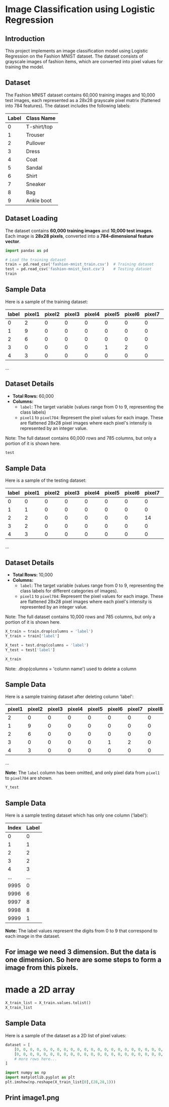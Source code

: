 # Image Classification using Logistic Regression

## Introduction
This project implements an image classification model using Logistic Regression on the Fashion MNIST dataset. The dataset consists of grayscale images of fashion items, which are converted into pixel values for training the model.

## Dataset
The Fashion MNIST dataset contains 60,000 training images and 10,000 test images, each represented as a 28x28 grayscale pixel matrix (flattened into 784 features). The dataset includes the following labels:

| Label | Class Name    |
|-------|-------------|
| 0     | T-shirt/top |
| 1     | Trouser     |
| 2     | Pullover    |
| 3     | Dress       |
| 4     | Coat        |
| 5     | Sandal      |
| 6     | Shirt       |
| 7     | Sneaker     |
| 8     | Bag         |
| 9     | Ankle boot  |


## Dataset Loading
The dataset contains **60,000 training images** and **10,000 test images**. Each image is **28x28 pixels**, converted into a **784-dimensional feature vector**.

```python
import pandas as pd  

# Load the training dataset
train = pd.read_csv('fashion-mnist_train.csv')  # Training dataset
test = pd.read_csv('fashion-mnist_test.csv')    # Testing dataset
train
```
## Sample Data

Here is a sample of the training dataset:

| label | pixel1 | pixel2 | pixel3 | pixel4 | pixel5 | pixel6 | pixel7 | pixel8 | pixel9 | ... | pixel775 | pixel776 | pixel777 | pixel778 | pixel779 | pixel780 | pixel781 | pixel782 | pixel783 | pixel784 |
|-------|--------|--------|--------|--------|--------|--------|--------|--------|--------|-----|----------|----------|----------|----------|----------|----------|----------|----------|----------|----------|
| 0     | 2      | 0      | 0      | 0      | 0      | 0      | 0      | 0      | 0      | ... | 0        | 0        | 0        | 0        | 0        | 0        | 0        | 0        | 0        | 0        |
| 1     | 9      | 0      | 0      | 0      | 0      | 0      | 0      | 0      | 0      | ... | 0        | 0        | 0        | 0        | 0        | 0        | 0        | 0        | 0        | 0        |
| 2     | 6      | 0      | 0      | 0      | 0      | 0      | 0      | 5      | 0      | ... | 0        | 0        | 30       | 43       | 0        | 0        | 0        | 0        | 0        | 0        |
| 3     | 0      | 0      | 0      | 0      | 1      | 2      | 0      | 0      | 0      | ... | 3        | 0        | 0        | 0        | 1        | 0        | 0        | 0        | 0        | 0        |
| 4     | 3      | 0      | 0      | 0      | 0      | 0      | 0      | 0      | 0      | ... | 0        | 0        | 0        | 0        | 0        | 0        | 0        | 0        | 0        | 0        |

...

## Dataset Details

- **Total Rows:** 60,000
- **Columns:**
  - `label`: The target variable (values range from 0 to 9, representing the class labels)
  - `pixel1` to `pixel784`: Represent the pixel values for each image. These are flattened 28x28 pixel images where each pixel's intensity is represented by an integer value.
  
Note: The full dataset contains 60,000 rows and 785 columns, but only a portion of it is shown here.

```python
test
```
## Sample Data

Here is a sample of the testing dataset:

| label | pixel1 | pixel2 | pixel3 | pixel4 | pixel5 | pixel6 | pixel7 | pixel8 | pixel9 | ... | pixel775 | pixel776 | pixel777 | pixel778 | pixel779 | pixel780 | pixel781 | pixel782 | pixel783 | pixel784 |
|-------|--------|--------|--------|--------|--------|--------|--------|--------|--------|-----|----------|----------|----------|----------|----------|----------|----------|----------|----------|----------|
| 0     | 0      | 0      | 0      | 0      | 0      | 0      | 0      | 0      | 9      | 8   | ...      | 103      | 87       | 56       | 0        | 0        | 0        | 0        | 0        | 0        | 0        |
| 1     | 1      | 0      | 0      | 0      | 0      | 0      | 0      | 0      | 0      | 0   | ...      | 34       | 0        | 0        | 0        | 0        | 0        | 0        | 0        | 0        | 0        |
| 2     | 2      | 0      | 0      | 0      | 0      | 0      | 14     | 53     | 99     | 0   | ...      | 0        | 0        | 0        | 63       | 53       | 31       | 0        | 0        | 0        | 0        |
| 3     | 2      | 0      | 0      | 0      | 0      | 0      | 0      | 0      | 0      | 0   | ...      | 137      | 126      | 140      | 0        | 133      | 224      | 222      | 56       | 0        | 0        |
| 4     | 3      | 0      | 0      | 0      | 0      | 0      | 0      | 0      | 0      | 0   | ...      | 0        | 0        | 0        | 0        | 0        | 0        | 0        | 0        | 0        | 0        |

...

## Dataset Details

- **Total Rows:** 10,000
- **Columns:**
  - `label`: The target variable (values range from 0 to 9, representing the class labels for different categories of images).
  - `pixel1` to `pixel784`: Represent the pixel values for each image. These are flattened 28x28 pixel images where each pixel's intensity is represented by an integer value.

Note: The full dataset contains 10,000 rows and 785 columns, but only a portion of it is shown here.

```python
X_train = train.drop(columns = 'label')
Y_train = train['label']

X_test = test.drop(columns = 'label')
Y_test = test['label']

X_train
```
Note: .drop(columns = 'column name') used to delete a column


## Sample Data

Here is a sample training dataset after deleting column 'label':

| pixel1 | pixel2 | pixel3 | pixel4 | pixel5 | pixel6 | pixel7 | pixel8 | pixel9 | ... | pixel775 | pixel776 | pixel777 | pixel778 | pixel779 | pixel780 | pixel781 | pixel782 | pixel783 | pixel784 |
|--------|--------|--------|--------|--------|--------|--------|--------|--------|-----|----------|----------|----------|----------|----------|----------|----------|----------|----------|----------|
 2      | 0      | 0      | 0      | 0      | 0      | 0      | 0      | 0      | ... | 0        | 0        | 0        | 0        | 0        | 0        | 0        | 0        | 0        | 0        |
| 1     | 9      | 0      | 0      | 0      | 0      | 0      | 0      | 0      | 0      | ... | 0        | 0        | 0        | 0        | 0        | 0        | 0        | 0        | 0        | 0        |
| 2     | 6      | 0      | 0      | 0      | 0      | 0      | 0      | 5      | 0      | ... | 0        | 0        | 30       | 43       | 0        | 0        | 0        | 0        | 0        | 0        |
| 3     | 0      | 0      | 0      | 0      | 1      | 2      | 0      | 0      | 0      | ... | 3        | 0        | 0        | 0        | 1        | 0        | 0        | 0        | 0        | 0        |
| 4     | 3      | 0      | 0      | 0      | 0      | 0      | 0      | 0      | 0      | ... | 0        | 0        | 0        | 0        | 0        | 0        | 0        | 0        | 0        | 0        |

...


**Note:** The `label` column has been omitted, and only pixel data from `pixel1` to `pixel784` are shown.



```python
Y_test
```

## Sample Data

Here is a sample testing dataset which has only one column ('label'):

| Index  | Label |
|--------|-------|
| 0      | 0     |
| 1      | 1     |
| 2      | 2     |
| 3      | 2     |
| 4      | 3     |
| ...    | ...   |
| 9995   | 0     |
| 9996   | 6     |
| 9997   | 8     |
| 9998   | 8     |
| 9999   | 1     |

**Note:** The label values represent the digits from 0 to 9 that correspond to each image in the dataset.


## For image we need 3 dimension. But the data is one dimension. So here are some steps to form a image from this pixels.

# made a 2D array

```python
X_train_list = X_train.values.tolist()
X_train_list
```

## Sample Data

Here is a sample of the dataset as a 2D list of pixel values:

```python
dataset = [
    [0, 0, 0, 0, 0, 0, 0, 0, 0, 0, 0, 0, 0, 0, 0, 0, 0, 0, 0, 0, 0, 0, 0, 0, 0, 0, 0, 0, 0, 0, 0, 0, 0, 0, 0, 0, 0, 0, 0, 0, 0, 0, 0, 0, 0, 0, 0, 0, 0, 0, 0, 0, 0, 0, 0, 0, 0, 0, 0, 0, 0, 0, 0, 0, 0, 0, 0, 0, 0, 0, 0, 0, 0, 0, 4, 0, 0, 0, 0, 0, 62, 61, 21, 29, 23, 51, 136, 61, 0, 0, 0, 0, 0, 0, 0, 0, 0, 0, 0, 0, 0, 88, 201, 228, 225, 255, 115, 62, 137, 255, 235, 222, 255, 135, 0, 0, 0, 0, 0, 0, 0, 0, 0, 0, 0, 0, 0, 47, 252, 234, 238, 224, 215, 215, 229, 108, 180, 207, 214, 224, 231, 249, 254, 45, 0, 0, 0, 0, 0, 0, 0, 0, 1, 0, 0, 214, 222, 210, 213, 224, 225, 217, 220, 254, 233, 219, 221, 217, 223, 221, 240, 254, 0, 0, 1, 0, 0, 0, 1, 0, 0, 0, 128, 237, 207, 224, 224, 207, 216, 214, 210, 208, 211, 221, 208, 219, 213, 226, 211, 237, 150],
    [0, 0, 0, 0, 0, 0, 0, 0, 0, 0, 0, 0, 0, 0, 0, 0, 0, 0, 0, 0, 0, 0, 0, 0, 0, 0, 0, 0, 0, 0, 0, 0, 0, 0, 0, 0, 0, 0, 0, 0, 0, 0, 0, 0, 0, 0, 0, 0, 0, 0, 0, 0, 0, 0, 0, 0, 0, 0, 0, 0, 0, 0, 0, 0, 0, 0, 0, 0, 0, 0, 0, 0, 0, 0, 0, 0, 0, 0, 0, 0, 62, 61, 21, 29, 23, 51, 136, 61, 0, 0, 0, 0, 0, 0, 0, 0, 0, 0, 0, 0, 0, 88, 201, 228, 225, 255, 115, 62, 137, 255, 235, 222, 255, 135, 0, 0, 0, 0, 0, 0, 0, 0, 0, 0, 0, 0, 0, 47, 252, 234, 238, 224, 215, 215, 229, 108, 180, 207, 214, 224, 231, 249, 254, 45, 0, 0, 0, 0, 0, 0, 0, 0, 1, 0, 0, 214, 222, 210, 213, 224, 225, 217, 220, 254, 233, 219, 221, 217, 223, 221, 240, 254, 0, 0, 1, 0, 0, 0, 1, 0, 0, 0, 128, 237, 207, 224, 224, 207, 216, 214, 210, 208, 211, 221, 208, 219, 213, 226, 211, 237, 150]
    # more rows here...
]
```

```python
import numpy as np
import matplotlib.pyplot as plt
plt.imshow(np.reshape(X_train_list[0],(28,28,1)))
```

## Print image1.png
